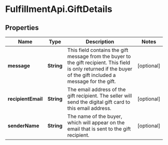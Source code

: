 # FulfillmentApi.GiftDetails

## Properties
Name | Type | Description | Notes
------------ | ------------- | ------------- | -------------
**message** | **String** | This field contains the gift message from the buyer to the gift recipient. This field is only returned if the buyer of the gift included a message for the gift. | [optional] 
**recipientEmail** | **String** | The email address of the gift recipient. The seller will send the digital gift card to this email address. | [optional] 
**senderName** | **String** | The name of the buyer, which will appear on the email that is sent to the gift recipient. | [optional] 
